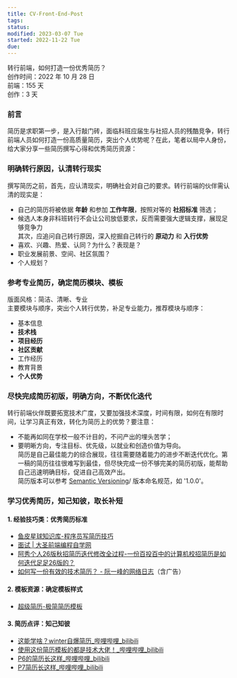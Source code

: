 ```yaml
---
title: CV-Front-End-Post
tags:
status:
modified: 2023-03-07 Tue
started: 2022-11-22 Tue
due:
---
```

转行前端，如何打造一份优秀简历？  
创作时间：2022 年 10 月 28 日  
前端：155 天  
创作：3 天
### 前言
简历是求职第一步，是入行敲门砖，面临科班应届生与社招人员的残酷竞争，转行前端人员如何打造一份高质量简历，突出个人优势呢？在此，笔者以局中人身份，给大家分享一些简历撰写心得和优秀简历资源：
### 明确转行原因，认清转行现实
撰写简历之前，首先，应认清现实，明确社会对自己的要求。转行前端的伙伴需认清的现实是：
- 自己的简历将被依据 **年龄** 和参加 **工作年限**，按照对等的 **社招标准** 筛选；
- 候选人本身非科班转行不会让公司放低要求，反而需要强大逻辑支撑，展现足够竞争力  
其次，应追问自己转行原因，深入挖掘自己转行的 **原动力** 和 **入行优势**
- 喜欢、兴趣、热爱、认同？为什么？表现是？
- 职业发展前景、空间、社区氛围？
- 个人规划？
### 参考专业简历，确定简历模块、模板
版面风格：简洁、清晰、专业  
主要模块与顺序，突出个人转行优势，补足专业能力，推荐模块与顺序：
- 基本信息
- **技术栈**
- **项目经历**
- **社区贡献**
- 工作经历
- 教育背景
- **个人优势**
### 尽快完成简历初版，明确方向，不断优化迭代
转行前端伙伴既要拓宽技术广度，又要加强技术深度，时间有限，如何在有限时间，让学习真正有效，转化为简历上的优势？要注意：
- 不能再如同在学校一般不计目的，不问产出的埋头苦学；
- 要明晰方向，专注目标、优先级，以就业和创造价值为导向。  
简历是自己最佳能力的综合展现，往往需要随着能力的进步不断迭代优化。第一稿的简历往往很难写到最佳，但尽快完成一份不够完美的简历初版，能帮助自己迅速明确目标，促进自己高效产出。  
简历版本可以参考 [Semantic Versioning](https://semver.org/)/  版本命名规范，如 '1.0.0'。 
### 学习优秀简历，知己知彼，取长补短
#### 1. 经验技巧类：优秀简历标准
- [鱼皮星球知识库-程序员写简历技巧](https://bcdh.yuque.com/books/share/2dd2567c-a826-4d9d-9303-bd288269e874/okei7m) 
- [面试 | 大圣前端编程自学网](https://shengxinjing.cn/fe/interview.html#%E5%85%8D%E8%B4%B9%E6%96%87%E7%AB%A0%E5%92%8C%E6%95%99%E7%A8%8B)
- [阿秀个人26版秋招简历迭代修改全过程-一份百投百中的计算机校招简历是如何迭代足足26版的？](https://interviewguide.cn/notes/05-xiustar/03-resume/01-01-%E4%B8%80%E4%BB%BD%E7%99%BE%E6%8A%95%E7%99%BE%E4%B8%AD%E7%9A%84%E8%AE%A1%E7%AE%97%E6%9C%BA%E6%A0%A1%E6%8B%9B%E7%AE%80%E5%8E%86%E6%98%AF%E5%A6%82%E4%BD%95%E8%BF%AD%E4%BB%A3%E8%B6%B3%E8%B6%B326%E7%89%88%E7%9A%84.html)
- [如何写一份有效的技术简历？ - 阮一峰的网络日志](https://www.ruanyifeng.com/blog/2020/01/technical-resume.html)（含广告）
#### 2. 模板资源：确定模板样式
- [超级简历-极简简历模板](https://www.wondercv.com/jianlimoban/chengxuyuan/pn2/)
#### 3. 简历点评：知己知彼
- [这能学啥？winter自爆简历_哔哩哔哩_bilibili](https://www.bilibili.com/video/BV1aB4y1C7U7/?spm_id_from=333.880.my_history.page.click)
- [使用这份简历模板的都是技术大佬！_哔哩哔哩_bilibili](https://www.bilibili.com/video/BV1ut4y1b7SL/?spm_id_from=333.880.my_history.page.click)
- [P6的简历长这样_哔哩哔哩_bilibili](https://www.bilibili.com/video/BV15a411Y7am/?spm_id_from=333.880.my_history.page.click)
- [P7简历长这样_哔哩哔哩_bilibili](https://www.bilibili.com/video/BV1kr4y187Zj/?spm_id_from=333.880.my_history.page.click)
